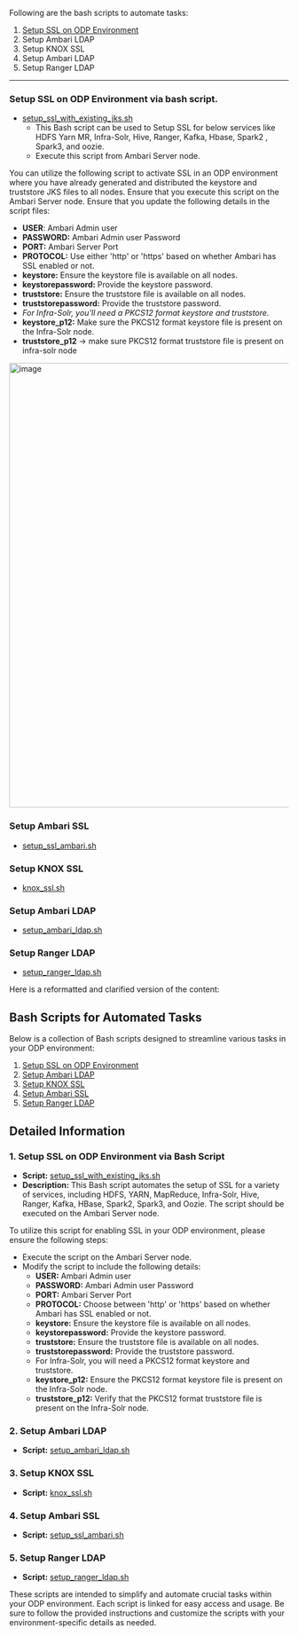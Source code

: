 Following are the bash scripts to automate tasks:

1. [Setup SSL on ODP Environment](https://github.com/acceldata-io/ce-utils/blob/main/ODP/README.md#setup-ssl-on-odp-environment-via-bash-script)
2. Setup Ambari LDAP
3. Setup KNOX SSL  
4. Setup Ambari LDAP
5. Setup Ranger LDAP

---------

### Setup SSL on ODP Environment via bash script.
- [setup_ssl_with_existing_jks.sh](https://github.com/acceldata-io/ce-utils/blob/main/ODP/scripts/setup_ssl_with_existing_jks.sh)
  - This Bash script can be used to Setup SSL for below services like HDFS Yarn MR, Infra-Solr, Hive, Ranger, Kafka, Hbase, Spark2 , Spark3, and oozie. 
  - Execute this script from Ambari Server node.

You can utilize the following script to activate SSL in an ODP environment where you have already generated and distributed the keystore and truststore JKS files to all nodes.
Ensure that you execute this script on the Ambari Server node.
Ensure that you update the following details in the script files:

* **USER**: Ambari Admin user
* **PASSWORD:** Ambari Admin user Password
* **PORT:** Ambari Server Port
* **PROTOCOL:** Use either 'http' or 'https' based on whether Ambari has SSL enabled or not.
* **keystore:** Ensure the keystore file is available on all nodes.
* **keystorepassword:** Provide the keystore password.
* **truststore:** Ensure the truststore file is available on all nodes.
* **truststorepassword:** Provide the truststore password.
* *For Infra-Solr, you'll need a PKCS12 format keystore and truststore.*
* **keystore_p12:** Make sure the PKCS12 format keystore file is present on the Infra-Solr node.
* **truststore_p12** → make sure PKCS12 format truststore file is present on infra-solr node
<img width="802" alt="image" src="https://github.com/acceldata-io/ce-utils/assets/28974904/c9d220de-fb52-4cab-8635-05c5c3267d77">

### Setup Ambari SSL

- [setup_ssl_ambari.sh](https://github.com/acceldata-io/ce-utils/blob/main/ODP/scripts/setup_ssl_ambari.sh)

### Setup KNOX SSL  

- [knox_ssl.sh](https://github.com/acceldata-io/ce-utils/blob/main/ODP/scripts/knox_ssl.sh)

### Setup Ambari LDAP

- [setup_ambari_ldap.sh](https://github.com/acceldata-io/ce-utils/blob/main/ODP/scripts/setup_ambari_ldap.sh)

### Setup Ranger LDAP

- [setup_ranger_ldap.sh](https://github.com/acceldata-io/ce-utils/blob/main/ODP/scripts/setup_ranger_ldap.sh)





Here is a reformatted and clarified version of the content:

## Bash Scripts for Automated Tasks

Below is a collection of Bash scripts designed to streamline various tasks in your ODP environment:

1. [Setup SSL on ODP Environment](https://github.com/acceldata-io/ce-utils/blob/main/ODP/scripts/setup_ssl_with_existing_jks.sh)
2. [Setup Ambari LDAP](https://github.com/acceldata-io/ce-utils/blob/main/ODP/scripts/setup_ambari_ldap.sh)
3. [Setup KNOX SSL](https://github.com/acceldata-io/ce-utils/blob/main/ODP/scripts/knox_ssl.sh)
4. [Setup Ambari SSL](https://github.com/acceldata-io/ce-utils/blob/main/ODP/scripts/setup_ssl_ambari.sh)
5. [Setup Ranger LDAP](https://github.com/acceldata-io/ce-utils/blob/main/ODP/scripts/setup_ranger_ldap.sh)

## Detailed Information

### 1. Setup SSL on ODP Environment via Bash Script
- **Script:** [setup_ssl_with_existing_jks.sh](https://github.com/acceldata-io/ce-utils/blob/main/ODP/scripts/setup_ssl_with_existing_jks.sh)
- **Description:** This Bash script automates the setup of SSL for a variety of services, including HDFS, YARN, MapReduce, Infra-Solr, Hive, Ranger, Kafka, HBase, Spark2, Spark3, and Oozie. The script should be executed on the Ambari Server node.

To utilize this script for enabling SSL in your ODP environment, please ensure the following steps:

- Execute the script on the Ambari Server node.
- Modify the script to include the following details:
  - **USER:** Ambari Admin user
  - **PASSWORD:** Ambari Admin user Password
  - **PORT:** Ambari Server Port
  - **PROTOCOL:** Choose between 'http' or 'https' based on whether Ambari has SSL enabled or not.
  - **keystore:** Ensure the keystore file is available on all nodes.
  - **keystorepassword:** Provide the keystore password.
  - **truststore:** Ensure the truststore file is available on all nodes.
  - **truststorepassword:** Provide the truststore password.
  - For Infra-Solr, you will need a PKCS12 format keystore and truststore.
  - **keystore_p12:** Ensure the PKCS12 format keystore file is present on the Infra-Solr node.
  - **truststore_p12:** Verify that the PKCS12 format truststore file is present on the Infra-Solr node.

### 2. Setup Ambari LDAP
- **Script:** [setup_ambari_ldap.sh](https://github.com/acceldata-io/ce-utils/blob/main/ODP/scripts/setup_ambari_ldap.sh)

### 3. Setup KNOX SSL
- **Script:** [knox_ssl.sh](https://github.com/acceldata-io/ce-utils/blob/main/ODP/scripts/knox_ssl.sh)

### 4. Setup Ambari SSL
- **Script:** [setup_ssl_ambari.sh](https://github.com/acceldata-io/ce-utils/blob/main/ODP/scripts/setup_ssl_ambari.sh)

### 5. Setup Ranger LDAP
- **Script:** [setup_ranger_ldap.sh](https://github.com/acceldata-io/ce-utils/blob/main/ODP/scripts/setup_ranger_ldap.sh)

These scripts are intended to simplify and automate crucial tasks within your ODP environment. Each script is linked for easy access and usage. Be sure to follow the provided instructions and customize the scripts with your environment-specific details as needed.
